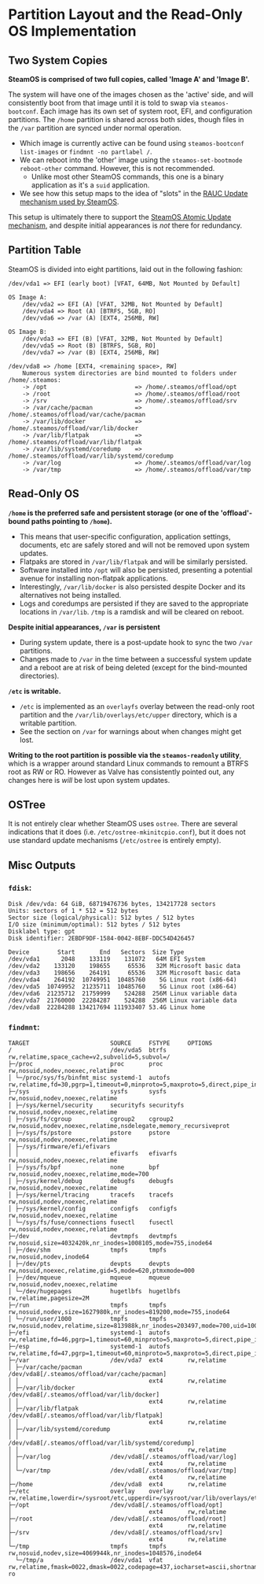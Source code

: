 # Partition Layout and the Read-Only OS Implementation

## Two System Copies

**SteamOS is comprised of two full copies, called 'Image A' and 'Image B'.**

The system will have one of the images chosen as the 'active' side, and will consistently boot from that image until it is told to swap via `steamos-bootconf`. Each image has its own set of system root, EFI, and configuration partitions. The `/home` partition is shared across both sides, though files in the `/var` partition are synced under normal operation.

* Which image is currently active can be found using `steamos-bootconf list-images` or `findmnt -no partlabel /`.
* We can reboot into the 'other' image using the `steamos-set-bootmode reboot-other` command. However, this is not recommended.
  * Unlike most other SteamOS commands, this one is a binary application as it's a `suid` application.
* We see how this setup maps to the idea of "slots" in the [RAUC Update mechanism used by SteamOS](system-updates.md).

This setup is ultimately there to support the [SteamOS Atomic Update mechanism](system-updates.md), and despite initial appearances is *not* there for redundancy.

## Partition Table

SteamOS is divided into eight partitions, laid out in the following fashion:

```
/dev/vda1 => EFI (early boot) [VFAT, 64MB, Not Mounted by Default]

OS Image A:
    /dev/vda2 => EFI (A) [VFAT, 32MB, Not Mounted by Default]
    /dev/vda4 => Root (A) [BTRFS, 5GB, RO]
    /dev/vda6 => /var (A) [EXT4, 256MB, RW]

OS Image B:
    /dev/vda3 => EFI (B) [VFAT, 32MB, Not Mounted by Default]
    /dev/vda5 => Root (B) [BTRFS, 5GB, RO]
    /dev/vda7 => /var (B) [EXT4, 256MB, RW]

/dev/vda8 => /home [EXT4, <remaining space>, RW]
    Numerous system directories are bind mounted to folders under /home/.steamos:
    -> /opt                         => /home/.steamos/offload/opt
    -> /root                        => /home/.steamos/offload/root
    -> /srv                         => /home/.steamos/offload/srv
    -> /var/cache/pacman            => /home/.steamos/offload/var/cache/pacman
    -> /var/lib/docker              => /home/.steamos/offload/var/lib/docker
    -> /var/lib/flatpak             => /home/.steamos/offload/var/lib/flatpak
    -> /var/lib/systemd/coredump    => /home/.steamos/offload/var/lib/systemd/coredump
    -> /var/log                     => /home/.steamos/offload/var/log
    -> /var/tmp                     => /home/.steamos/offload/var/tmp
```

## Read-Only OS

**`/home` is the preferred safe and persistent storage (or one of the 'offload'-bound paths pointing to `/home`).**

* This means that user-specific configuration, application settings, documents, etc are safely stored and will not be removed upon system updates.
* Flatpaks are stored in `/var/lib/flatpak` and will be similarly persisted.
* Software installed into `/opt` will also be persisted, presenting a potential avenue for installing non-flatpak applications.
* Interestingly, `/var/lib/docker` is also persisted despite Docker and its alternatives not being installed.
* Logs and coredumps are persisted if they are saved to the appropriate locations in `/var/lib`. `/tmp` is a ramdisk and will be cleared on reboot.

**Despite initial appearances, `/var` is persistent**

* During system update, there is a post-update hook to sync the two `/var` partitions.
* Changes made to `/var` in the time between a successful system update and a reboot are at risk of being deleted (except for the bind-mounted directories).

**`/etc` is writable.**

* `/etc` is implemented as an `overlayfs` overlay between the read-only root partition and the `/var/lib/overlays/etc/upper` directory, which is a writable partition.
* See the section on `/var` for warnings about when changes might get lost.

**Writing to the root partition is possible via the `steamos-readonly` utility**, which is a wrapper around standard Linux commands to remount a BTRFS root as RW or RO. However as Valve has consistently pointed out, any changes here is *will* be lost upon system updates.

## OSTree

It is not entirely clear whether SteamOS uses `ostree`. There are several indications that it does (i.e. `/etc/ostree-mkinitcpio.conf`), but it does not use standard update mechanisms (`/etc/ostree` is entirely empty).

## Misc Outputs

### `fdisk`:

```
Disk /dev/vda: 64 GiB, 68719476736 bytes, 134217728 sectors
Units: sectors of 1 * 512 = 512 bytes
Sector size (logical/physical): 512 bytes / 512 bytes
I/O size (minimum/optimal): 512 bytes / 512 bytes
Disklabel type: gpt
Disk identifier: 2EBDF9DF-1584-0042-8EBF-DDC54D426457

Device        Start       End   Sectors  Size Type
/dev/vda1      2048    133119    131072   64M EFI System
/dev/vda2    133120    198655     65536   32M Microsoft basic data
/dev/vda3    198656    264191     65536   32M Microsoft basic data
/dev/vda4    264192  10749951  10485760    5G Linux root (x86-64)
/dev/vda5  10749952  21235711  10485760    5G Linux root (x86-64)
/dev/vda6  21235712  21759999    524288  256M Linux variable data
/dev/vda7  21760000  22284287    524288  256M Linux variable data
/dev/vda8  22284288 134217694 111933407 53.4G Linux home
```

### `findmnt`:

```
TARGET                       SOURCE     FSTYPE     OPTIONS
/                            /dev/vda5  btrfs      rw,relatime,space_cache=v2,subvolid=5,subvol=/
├─/proc                      proc       proc       rw,nosuid,nodev,noexec,relatime
│ └─/proc/sys/fs/binfmt_misc systemd-1  autofs     rw,relatime,fd=30,pgrp=1,timeout=0,minproto=5,maxproto=5,direct,pipe_ino=16444
├─/sys                       sysfs      sysfs      rw,nosuid,nodev,noexec,relatime
│ ├─/sys/kernel/security     securityfs securityfs rw,nosuid,nodev,noexec,relatime
│ ├─/sys/fs/cgroup           cgroup2    cgroup2    rw,nosuid,nodev,noexec,relatime,nsdelegate,memory_recursiveprot
│ ├─/sys/fs/pstore           pstore     pstore     rw,nosuid,nodev,noexec,relatime
│ ├─/sys/firmware/efi/efivars
│ │                          efivarfs   efivarfs   rw,nosuid,nodev,noexec,relatime
│ ├─/sys/fs/bpf              none       bpf        rw,nosuid,nodev,noexec,relatime,mode=700
│ ├─/sys/kernel/debug        debugfs    debugfs    rw,nosuid,nodev,noexec,relatime
│ ├─/sys/kernel/tracing      tracefs    tracefs    rw,nosuid,nodev,noexec,relatime
│ ├─/sys/kernel/config       configfs   configfs   rw,nosuid,nodev,noexec,relatime
│ └─/sys/fs/fuse/connections fusectl    fusectl    rw,nosuid,nodev,noexec,relatime
├─/dev                       devtmpfs   devtmpfs   rw,nosuid,size=4032420k,nr_inodes=1008105,mode=755,inode64
│ ├─/dev/shm                 tmpfs      tmpfs      rw,nosuid,nodev,inode64
│ ├─/dev/pts                 devpts     devpts     rw,nosuid,noexec,relatime,gid=5,mode=620,ptmxmode=000
│ ├─/dev/mqueue              mqueue     mqueue     rw,nosuid,nodev,noexec,relatime
│ └─/dev/hugepages           hugetlbfs  hugetlbfs  rw,relatime,pagesize=2M
├─/run                       tmpfs      tmpfs      rw,nosuid,nodev,size=1627980k,nr_inodes=819200,mode=755,inode64
│ └─/run/user/1000           tmpfs      tmpfs      rw,nosuid,nodev,relatime,size=813988k,nr_inodes=203497,mode=700,uid=1000,gid=1000,inode64
├─/efi                       systemd-1  autofs     rw,relatime,fd=46,pgrp=1,timeout=60,minproto=5,maxproto=5,direct,pipe_ino=14555
├─/esp                       systemd-1  autofs     rw,relatime,fd=47,pgrp=1,timeout=60,minproto=5,maxproto=5,direct,pipe_ino=14557
├─/var                       /dev/vda7  ext4       rw,relatime
│ ├─/var/cache/pacman        /dev/vda8[/.steamos/offload/var/cache/pacman]
│ │                                     ext4       rw,relatime
│ ├─/var/lib/docker          /dev/vda8[/.steamos/offload/var/lib/docker]
│ │                                     ext4       rw,relatime
│ ├─/var/lib/flatpak         /dev/vda8[/.steamos/offload/var/lib/flatpak]
│ │                                     ext4       rw,relatime
│ ├─/var/lib/systemd/coredump
│ │                          /dev/vda8[/.steamos/offload/var/lib/systemd/coredump]
│ │                                     ext4       rw,relatime
│ ├─/var/log                 /dev/vda8[/.steamos/offload/var/log]
│ │                                     ext4       rw,relatime
│ └─/var/tmp                 /dev/vda8[/.steamos/offload/var/tmp]
│                                       ext4       rw,relatime
├─/home                      /dev/vda8  ext4       rw,relatime
├─/etc                       overlay    overlay    rw,relatime,lowerdir=/sysroot/etc,upperdir=/sysroot/var/lib/overlays/etc/upper,workdir=/sysroot/var/lib/overlays/etc/wor
├─/opt                       /dev/vda8[/.steamos/offload/opt]
│                                       ext4       rw,relatime
├─/root                      /dev/vda8[/.steamos/offload/root]
│                                       ext4       rw,relatime
├─/srv                       /dev/vda8[/.steamos/offload/srv]
│                                       ext4       rw,relatime
└─/tmp                       tmpfs      tmpfs      rw,nosuid,nodev,size=4069944k,nr_inodes=1048576,inode64
  └─/tmp/a                   /dev/vda1  vfat       rw,relatime,fmask=0022,dmask=0022,codepage=437,iocharset=ascii,shortname=mixed,utf8,errors=remount-ro
```

